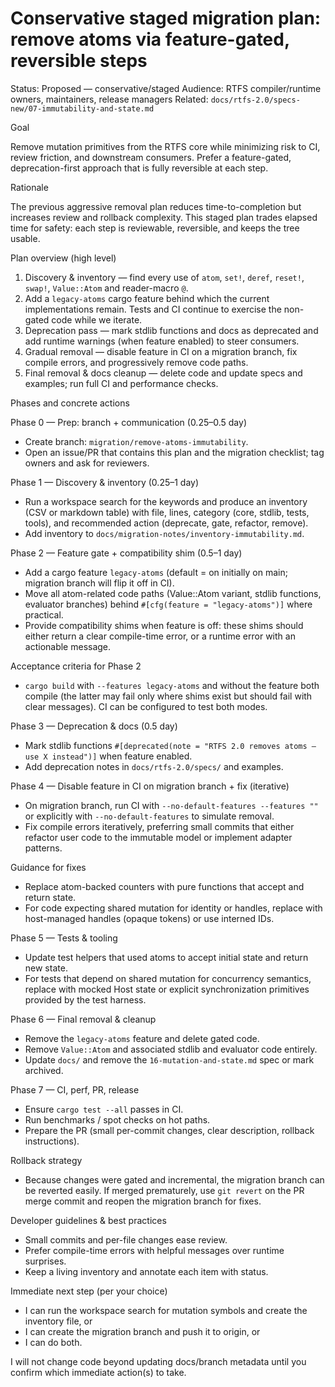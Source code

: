 
# Conservative staged migration plan: remove atoms via feature-gated, reversible steps

Status: Proposed — conservative/staged
Audience: RTFS compiler/runtime owners, maintainers, release managers
Related: `docs/rtfs-2.0/specs-new/07-immutability-and-state.md`

Goal

Remove mutation primitives from the RTFS core while minimizing risk to CI, review friction, and downstream consumers. Prefer a feature-gated, deprecation-first approach that is fully reversible at each step.

Rationale

The previous aggressive removal plan reduces time-to-completion but increases review and rollback complexity. This staged plan trades elapsed time for safety: each step is reviewable, reversible, and keeps the tree usable.

Plan overview (high level)

1. Discovery & inventory — find every use of `atom`, `set!`, `deref`, `reset!`, `swap!`, `Value::Atom` and reader-macro `@`.
2. Add a `legacy-atoms` cargo feature behind which the current implementations remain. Tests and CI continue to exercise the non-gated code while we iterate.
3. Deprecation pass — mark stdlib functions and docs as deprecated and add runtime warnings (when feature enabled) to steer consumers.
4. Gradual removal — disable feature in CI on a migration branch, fix compile errors, and progressively remove code paths.
5. Final removal & docs cleanup — delete code and update specs and examples; run full CI and performance checks.

Phases and concrete actions

Phase 0 — Prep: branch + communication (0.25–0.5 day)

- Create branch: `migration/remove-atoms-immutability`.
- Open an issue/PR that contains this plan and the migration checklist; tag owners and ask for reviewers.

Phase 1 — Discovery & inventory (0.25–1 day)

- Run a workspace search for the keywords and produce an inventory (CSV or markdown table) with file, lines, category (core, stdlib, tests, tools), and recommended action (deprecate, gate, refactor, remove).
- Add inventory to `docs/migration-notes/inventory-immutability.md`.

Phase 2 — Feature gate + compatibility shim (0.5–1 day)

- Add a cargo feature `legacy-atoms` (default = on initially on main; migration branch will flip it off in CI).
- Move all atom-related code paths (Value::Atom variant, stdlib functions, evaluator branches) behind `#[cfg(feature = "legacy-atoms")]` where practical.
- Provide compatibility shims when feature is off: these shims should either return a clear compile-time error, or a runtime error with an actionable message.

Acceptance criteria for Phase 2

- `cargo build` with `--features legacy-atoms` and without the feature both compile (the latter may fail only where shims exist but should fail with clear messages). CI can be configured to test both modes.

Phase 3 — Deprecation & docs (0.5 day)

- Mark stdlib functions `#[deprecated(note = "RTFS 2.0 removes atoms — use X instead")]` when feature enabled.
- Add deprecation notes in `docs/rtfs-2.0/specs/` and examples.

Phase 4 — Disable feature in CI on migration branch + fix (iterative)

- On migration branch, run CI with `--no-default-features --features ""` or explicitly with `--no-default-features` to simulate removal.
- Fix compile errors iteratively, preferring small commits that either refactor user code to the immutable model or implement adapter patterns.

Guidance for fixes

- Replace atom-backed counters with pure functions that accept and return state.
- For code expecting shared mutation for identity or handles, replace with host-managed handles (opaque tokens) or use interned IDs.

Phase 5 — Tests & tooling

- Update test helpers that used atoms to accept initial state and return new state.
- For tests that depend on shared mutation for concurrency semantics, replace with mocked Host state or explicit synchronization primitives provided by the test harness.

Phase 6 — Final removal & cleanup

- Remove the `legacy-atoms` feature and delete gated code.
- Remove `Value::Atom` and associated stdlib and evaluator code entirely.
- Update `docs/` and remove the `16-mutation-and-state.md` spec or mark archived.

Phase 7 — CI, perf, PR, release

- Ensure `cargo test --all` passes in CI.
- Run benchmarks / spot checks on hot paths.
- Prepare the PR (small per-commit changes, clear description, rollback instructions).

Rollback strategy

- Because changes were gated and incremental, the migration branch can be reverted easily. If merged prematurely, use `git revert` on the PR merge commit and reopen the migration branch for fixes.

Developer guidelines & best practices

- Small commits and per-file changes ease review.
- Prefer compile-time errors with helpful messages over runtime surprises.
- Keep a living inventory and annotate each item with status.

Immediate next step (per your choice)

- I can run the workspace search for mutation symbols and create the inventory file, or
- I can create the migration branch and push it to origin, or
- I can do both.

I will not change code beyond updating docs/branch metadata until you confirm which immediate action(s) to take.

